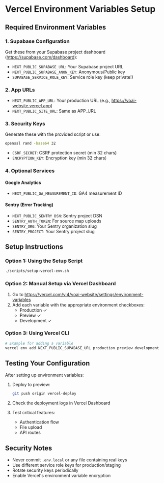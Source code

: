 # Vercel Environment Variables Setup

## Required Environment Variables

### 1. Supabase Configuration
Get these from your Supabase project dashboard (https://supabase.com/dashboard):

- `NEXT_PUBLIC_SUPABASE_URL`: Your Supabase project URL
- `NEXT_PUBLIC_SUPABASE_ANON_KEY`: Anonymous/Public key
- `SUPABASE_SERVICE_ROLE_KEY`: Service role key (keep private!)

### 2. App URLs
- `NEXT_PUBLIC_APP_URL`: Your production URL (e.g., https://voai-website.vercel.app)
- `NEXT_PUBLIC_SITE_URL`: Same as APP_URL

### 3. Security Keys
Generate these with the provided script or use:
```bash
openssl rand -base64 32
```

- `CSRF_SECRET`: CSRF protection secret (min 32 chars)
- `ENCRYPTION_KEY`: Encryption key (min 32 chars)

### 4. Optional Services

#### Google Analytics
- `NEXT_PUBLIC_GA_MEASUREMENT_ID`: GA4 measurement ID

#### Sentry (Error Tracking)
- `NEXT_PUBLIC_SENTRY_DSN`: Sentry project DSN
- `SENTRY_AUTH_TOKEN`: For source map uploads
- `SENTRY_ORG`: Your Sentry organization slug
- `SENTRY_PROJECT`: Your Sentry project slug

## Setup Instructions

### Option 1: Using the Setup Script
```bash
./scripts/setup-vercel-env.sh
```

### Option 2: Manual Setup via Vercel Dashboard
1. Go to https://vercel.com/vi4/voai-website/settings/environment-variables
2. Add each variable with the appropriate environment checkboxes:
   - Production ✓
   - Preview ✓
   - Development ✓

### Option 3: Using Vercel CLI
```bash
# Example for adding a variable
vercel env add NEXT_PUBLIC_SUPABASE_URL production preview development
```

## Testing Your Configuration

After setting up environment variables:

1. Deploy to preview:
   ```bash
   git push origin vercel-deploy
   ```

2. Check the deployment logs in Vercel Dashboard

3. Test critical features:
   - Authentication flow
   - File upload
   - API routes

## Security Notes

- Never commit `.env.local` or any file containing real keys
- Use different service role keys for production/staging
- Rotate security keys periodically
- Enable Vercel's environment variable encryption
